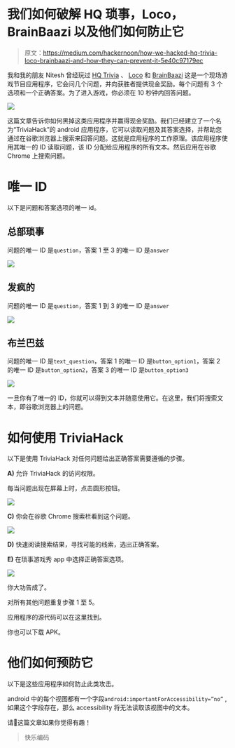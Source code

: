 # 我们如何破解 HQ 琐事，Loco，BrainBaazi 以及他们如何防止它

> 原文：<https://medium.com/hackernoon/how-we-hacked-hq-trivia-loco-brainbaazi-and-how-they-can-prevent-it-5e40c97179ec>

我和我的朋友 Nitesh 曾经玩过 [HQ Trivia](https://play.google.com/store/apps/details?id=com.intermedia.hq) 、 [Loco](https://play.google.com/store/apps/details?id=com.showtimeapp) 和 [BrainBaazi](https://play.google.com/store/apps/details?id=com.brainbaazi&hl=en) 这是一个现场游戏节目应用程序，它会问几个问题，并向获胜者提供现金奖励。每个问题有 3 个选项和一个正确答案。为了进入游戏，你必须在 10 秒钟内回答问题。

![](img/09c8a69e61af5c86115034f16fa02382.png)

这篇文章告诉你如何黑掉这类应用程序并赢得现金奖励。我们已经建立了一个名为“TriviaHack”的 android 应用程序，它可以读取问题及其答案选择，并帮助您通过在谷歌浏览器上搜索来回答问题。这就是应用程序的工作原理。该应用程序使用其唯一的 ID 读取问题，该 ID 分配给应用程序的所有文本。然后应用在谷歌 Chrome 上搜索问题。

# 唯一 ID

以下是问题和答案选项的唯一 id。

## 总部琐事

问题的唯一 ID 是`question`，答案 1 至 3 的唯一 ID 是`answer`

![](img/0045d61a64c82c03582d11545f0e2ab9.png)

## 发疯的

问题的唯一 ID 是`question`，答案 1 到 3 的唯一 ID 是`answer`

![](img/de3ad8924d86d3873db2c20e1542781d.png)

## 布兰巴兹

问题的唯一 ID 是`text_question`，答案 1 的唯一 ID 是`button_option1`，答案 2 的唯一 ID 是`button_option2`，答案 3 的唯一 ID 是`button_option3`

![](img/8d3b3eec2671c2098536ec5cb39ece21.png)

一旦你有了唯一的 ID，你就可以得到文本并随意使用它。在这里，我们将搜索文本，即谷歌浏览器上的问题。

# 如何使用 TriviaHack

以下是使用 TriviaHack 对任何问题给出正确答案需要遵循的步骤。

**A)** 允许 TriviaHack 的访问权限。

每当问题出现在屏幕上时，点击圆形按钮。

![](img/e168bc0de0c632bb7a9adb2e0aa2afc4.png)

**C)** 你会在谷歌 Chrome 搜索栏看到这个问题。

![](img/e354606efe17db8fcfa185aee518476d.png)

**D)** 快速阅读搜索结果，寻找可能的线索，选出正确答案。

**E)** 在琐事游戏秀 app 中选择正确答案选项。

![](img/13294d2d63e6313e8367568f16467a37.png)

你大功告成了。

对所有其他问题重复步骤 1 至 5。

应用程序的源代码可以在这里找到。

你也可以下载 APK。

# 他们如何预防它

以下是这些应用程序如何防止此类攻击。

android 中的每个视图都有一个字段`android:importantForAccessibility=”no”` ,如果这个字段存在，那么 accessibility 将无法读取该视图中的文本。

请👏这篇文章如果你觉得有趣！

> 快乐编码